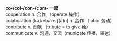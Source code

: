 **co-/col-/con-/com- 一起**  
cooperation n. 合作 （operate 操作）  
colaboration [kəˌlæbəˈreɪʃ(ə)n] n. 合作 （labor 劳动）  
contribute v. 贡献 （tribute = to give 给）  
communicate v. 沟通，交流（municate 传播，转达）  
